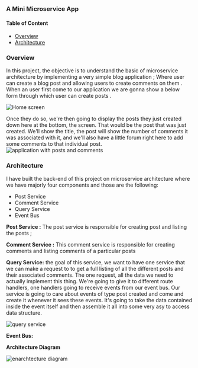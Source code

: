 ###  A Mini Microservice App


####  Table of Content
  * [Overview](#overview)
  * [Architecture](#architecture)
  

### Overview 
In this project, the objective is to understand the basic of microservice  architecture by implementing a very simple blog application ; Where user can create a blog post and allowing users to create comments on them . When an user first come to our application we are gonna show a below  form through which user can create posts . 

![Home screen ](https://raw.githubusercontent.com/ditikrushna/A-Mini-Microsrevice-App/main/assets/project%20home%20screen.png)

Once they do so, we're then going to display the posts they just created down here at the bottom,
the screen. That would be the post that was just created. We'll show the title, the post will show the number of comments it was associated with it, and we'll also have a little forum right here to add some comments to that individual post.
![application with posts and comments ](https://raw.githubusercontent.com/ditikrushna/A-Mini-Microsrevice-App/main/assets/full%20images.png)

### Architecture

I have built the back-end of this project on microservice architecture where we have majorly four components and those are the following:  
- Post Service 
- Comment Service 
- Query Service   
- Event Bus 

**Post Service :** 
The post service is responsible for  creating post and listing the posts ; 

**Comment Service :**
This comment service is responsible for creating comments and listing comments of a particular posts 

**Query Service:**
the goal of this service, we want to have one service that we can make a request to to get a full listing of all the different posts and their associated comments. The one request, all the data we need to actually implement this thing. We're going to give it to different route handlers, one handlers going to receive events from our event bus. Our service is going to care about events of type post created and come and create it whenever it sees these events. It's going to take the data contained inside the event itself and then assemble it all into some very asy to access data structure. 

![query service](https://raw.githubusercontent.com/ditikrushna/A-Mini-Microsrevice-App/main/assets/query%20service.png)

**Event Bus:** 



**Architecture Diagram**

![enarchtecture diagram](https://raw.githubusercontent.com/ditikrushna/A-Mini-Microsrevice-App/main/assets/diagram%20with%20event%20bus.png)




